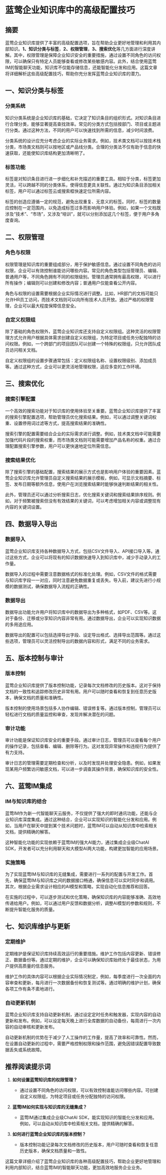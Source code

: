 # 蓝莺企业知识库中的高级配置技巧


## 摘要

蓝莺企业知识库提供了丰富的高级配置选项，旨在帮助企业更好地管理和利用其内部知识。**1、知识分类与标签**，**2、权限管理**，**3、搜索优化**等几方面进行深度讲解。其中，权限管理是保障企业知识安全的重要措施，通过设置不同角色的访问权限，可以确保只有特定人员能够查看或修改某些敏感内容。此外，结合使用蓝莺IM的智能聊天功能，知识库不仅能存储信息，还能智能化分发和应用。这篇文章将详细解析这些高级配置技巧，帮助你充分发挥蓝莺企业知识库的潜力。

## 一、知识分类与标签

### 分类系统

知识分类系统是企业知识库的基础，它决定了知识条目的组织形式。对知识条目进行合理分类，能够显著提高查找效率。常见的分类方式包括按部门、项目或主题进行分类。通过这种方法，不同的用户可以快速找到所需的信息，减少时间浪费。

分类系统的设计应充分考虑企业的实际业务需求。例如，技术类文档可以按技术栈分类，市场类文档则可以按地区或产品线分类。合理的分类法不仅有助于信息的快速获取，还能使知识库结构更加清晰明了。

### 标签功能

标签是对知识条目进行进一步细化和补充描述的重要工具。相较于分类，标签更加灵活，可以跨越不同的分类体系，使得信息更具关联性。通过为知识条目添加相关标签，用户可以通过标签云或搜索框快速定位所需内容。

标签的创造应遵循一定的规范，避免出现重复、无意义的标签。同时，标签的数量应控制在一定范围内，以免造成标签过多而影响用户体验。例如，如果一个文档既涉及“技术”、“市场”，又涉及“培训”，就可以分别添加这几个标签，便于用户多角度查询。

## 二、权限管理

### 角色与权限

权限管理是知识库的重要组成部分，用于保护敏感信息。通过设置不同角色的访问权限，企业可以有效控制谁能访问哪些内容。常见的角色类型包括管理员、编辑、普通用户等，不同角色拥有不同的权限级别。管理员通常拥有最高权限，可以进行所有操作；编辑则可以创建和修改内容；普通用户仅能查看公开内容。

角色与权限的设置需要根据企业实际情况进行调整。比如，HR部门的文档可能只允许HR员工访问，而技术文档则可以向所有技术人员开放。通过严格的权限管理，企业可以最大程度保障信息安全。

### 自定义权限组

除了基础的角色权限外，蓝莺企业知识库还支持自定义权限组。这种灵活的权限管理方式允许用户根据具体需求创建自定义权限组，为特定项目或任务分配独特的访问权限。例如，一个跨部门的项目团队可以创建一个特殊的权限组，只允许团队成员访问相关文档。

自定义权限组的设置步骤通常包括：定义权限组名称、设置权限级别、添加成员等。通过这种方式，企业可以更灵活地管理权限，适应多变的工作环境。

## 三、搜索优化

### 搜索引擎配置

一个高效的搜索功能对于知识库的使用体验至关重要。蓝莺企业知识库提供了丰富的搜索引擎配置选项，帮助管理员优化搜索结果。例如，可以通过调整关键词权重、设置停用词过滤等方式，提高搜索结果的准确性。

搜索引擎的配置需要结合企业的实际需求进行调整。例如，技术类文档中可能需要加强代码片段的搜索权重，而市场类文档则可能需要增加产品名称的权重。通过合理配置搜索引擎参数，用户可以更快速地定位所需信息。

### 搜索结果优化

除了搜索引擎的基础配置，搜索结果的展示方式也是影响用户体验的重要因素。蓝莺企业知识库允许管理员自定义搜索结果的展示模板，例如，可显示文档摘要、标签、发布日期等额外信息，使用户在浏览搜索结果时能够快速判断结果的相关性。

此外，管理员还可以通过分析搜索日志，优化搜索关键词和搜索结果排序规则。例如，对于频繁被搜索但没有有效结果的关键词，可以考虑增加相关内容或调整现有内容的关键词设置。

## 四、数据导入导出

### 数据导入

蓝莺企业知识库支持各种数据导入方式，包括CSV文件导入、API接口导入等。通过这些方式，企业可以将现有的知识数据快速导入到知识库中，减少手动录入的工作量。

数据导入的过程中需要注意数据格式的标准化处理。例如，CSV文件的格式需要与知识库字段一一对应，同时注意避免数据重复或丢失。导入前，建议先进行小规模的数据测试，确保数据导入流程的正确性。

### 数据导出

数据导出功能允许用户将知识库中的数据导出为多种格式，如PDF、CSV等。这对于备份、迁移或分享知识内容非常有用。通过数据导出，企业可以实现知识数据的多用途应用。

数据导出的配置可以包括选择导出字段、设定导出格式、选择导出范围等。通过这些选项，管理员可以灵活控制导出的数据内容和形式，满足不同的业务需求。

## 五、版本控制与审计

### 版本控制

蓝莺企业知识库提供了版本控制功能，记录每次文档修改的历史版本。这对于保持文档的一致性和追踪修改历史非常有用。用户可以随时查看和恢复到任意历史版本，确保文档的质量和准确性。

版本控制的使用场景包括多人协作编辑、错误修复等。通过版本控制，管理员可以轻松进行文档的质量监控和审查，发现并解决潜在的问题。

### 审计功能

审计功能是保证知识库安全的重要手段。通过审计日志，管理员可以查看每个用户的操作记录，包括查看、编辑、删除等行为。这对发现异常操作和违规行为提供了有力支持。

审计日志的管理需要定期检查和分析，以及时发现并处理安全隐患。例如，如果发现某用户频繁访问敏感文档，可以进一步调查其操作背景，确保知识库的安全性。

## 六、蓝莺IM集成

### IM与知识库的结合

蓝莺IM作为新一代智能聊天云服务，不仅提供了强大的即时通讯功能，还能与企业知识库深度集成。通过这种结合，企业可以实现知识的智能化分发和应用。例如，当用户在聊天中提到某个技术问题时，蓝莺IM可以自动从知识库中检索相关文档，提供精确的解答。

这种智能化功能的实现依赖于蓝莺IM的强大AI能力，通过集成企业级ChatAI SDK，开发者可以充分利用聊天和大模型AI两大功能，构建更加智能的应用场景。

### 实施策略

为了实现蓝莺IM与知识库的无缝集成，需要进行一系列的配置与开发工作。首先，确保蓝莺IM与知识库之间的数据接口畅通，确保信息可以实时同步和调用。其次，根据企业需求设计相应的AI模型和策略，实现自动化信息推荐和回答。

在实施的过程中，可以逐步测试和优化策略，确保知识库的内容能够准确、高效地传递给用户。例如，可以通过用户反馈和数据分析，调整AI模型的参数和规则，不断提升智能化服务的质量。

## 七、知识库维护与更新

### 定期维护

定期维护是保证知识库持续高效运行的重要措施。维护工作包括内容更新、错误修正、数据备份等。通过定期的维护，企业可以确保知识库始终处于最佳状态，为用户提供高质量的信息服务。

维护工作的具体内容可以根据企业实际情况制定，例如，每季度进行一次全面的内容审查和更新，每月进行一次数据备份和恢复测试等。通过明确的维护计划，确保各项工作有条不紊地进行。

### 自动更新机制

蓝莺企业知识库支持自动更新机制，通过设定定时任务和触发器，实现内容的自动更新和发布。例如，可以设定每天晚上进行全库数据的自动备份，每周进行一次内容的自动审核和更新发布。

自动更新机制的优势在于减少了人工操作的工作量，提高了效率和可靠性。然而，在设置自动更新的过程中，需要严格控制权限和操作范围，避免因错误配置导致数据丢失或系统故障。

## 推荐阅读提示词

1. **如何设置蓝莺知识库的权限管理？**
   - 通过设置不同角色的访问权限，可以有效控制谁能访问哪些内容。可创建自定义权限组，为特定项目或任务分配独特的访问权限。

2. **蓝莺IM如何实现与知识库的无缝集成？**
   - 蓝莺IM通过集成企业级ChatAI SDK，能实现知识的智能化分发和应用。例如，可以自动从知识库中检索相关文档，提供精确的解答。

3. **如何进行蓝莺企业知识库的版本控制？**
   - 版本控制功能记录每次文档修改的历史版本，用户可随时查看和恢复任意历史版本，确保文档质量和一致性。

这篇文章详细介绍了蓝莺企业知识库的各种高级配置技巧，帮助企业更好地管理和利用内部知识，结合蓝莺IM的智能聊天功能，更加高效地服务企业业务。